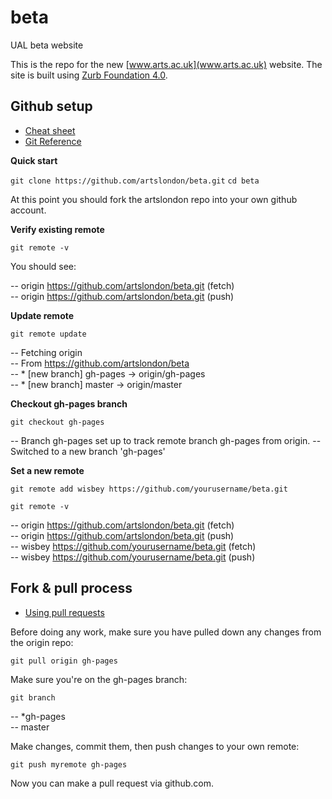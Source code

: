 beta
====

UAL beta website

This is the repo for the new [www.arts.ac.uk](www.arts.ac.uk) website.
The site is built using [Zurb Foundation 4.0](http://foundation.zurb.com/).


Github setup
------------

* [Cheat sheet](http://rogerdudler.github.com/git-guide/files/git_cheat_sheet.pdf)
* [Git Reference](http://gitref.org/index.html) 

**Quick start**

`git clone https://github.com/artslondon/beta.git`
`cd beta`

At this point you should fork the artslondon repo into your own github account.

**Verify existing remote**

`git remote -v`

You should see:

-- origin	https://github.com/artslondon/beta.git (fetch)  
-- origin	https://github.com/artslondon/beta.git (push)  

**Update remote**

`git remote update`

-- Fetching origin  
-- From https://github.com/artslondon/beta  
-- * [new branch]      gh-pages   -> origin/gh-pages  
-- * [new branch]      master     -> origin/master  

**Checkout gh-pages branch**

`git checkout gh-pages`

-- Branch gh-pages set up to track remote branch gh-pages from origin.
-- Switched to a new branch 'gh-pages'

**Set a new remote**

`git remote add wisbey https://github.com/yourusername/beta.git`

`git remote -v`

-- origin	https://github.com/artslondon/beta.git (fetch)  
-- origin	https://github.com/artslondon/beta.git (push)  
-- wisbey	https://github.com/yourusername/beta.git (fetch)  
-- wisbey	https://github.com/yourusername/beta.git (push)  


Fork & pull process
-------------------

* [Using pull requests](https://help.github.com/articles/using-pull-requests)

Before doing any work, make sure you have pulled down any changes from the origin repo:

`git pull origin gh-pages`

Make sure you're on the gh-pages branch:

`git branch`

-- *gh-pages  
-- master

Make changes, commit them, then push changes to your own remote:

`git push myremote gh-pages`

Now you can make a pull request via github.com.
